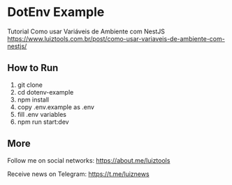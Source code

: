 # DotEnv Example

Tutorial Como usar Variáveis de Ambiente com NestJS
https://www.luiztools.com.br/post/como-usar-variaveis-de-ambiente-com-nestjs/

## How to Run

1. git clone
2. cd dotenv-example
3. npm install
4. copy .env.example as .env
5. fill .env variables
6. npm run start:dev

## More

Follow me on social networks: https://about.me/luiztools

Receive news on Telegram: https://t.me/luiznews